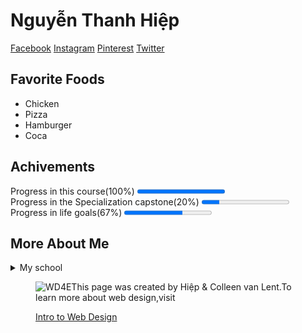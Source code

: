 <!DOCTYPE html>
<html style="font-size: 20px; font-family:Roboto ;lang="en">
<head>
	<meta charset="UTF-8"/>
	<title>This is my page</title>
	<link href="styles.css" rel="stylesheet" type="text/css">
</head>
<body>
<h1>Nguyễn Thanh Hiệp</h1>
<nav>
  <a href="https://www.facebook.com">Facebook</a> 
  <a href="https://www.instagram.com">Instagram</a> 
  <a href="https://www.pinterest.com">Pinterest</a> 
  <a href="https://twitter.com">Twitter</a>
</nav>
<h2>Favorite Foods</h2>
<ul>
	<li>Chicken</li>
	<li>Pizza</li>
	<li>Hamburger</li>
	<li>Coca</li>
</ul>
<h2>Achivements</h2>
<label for="file">Progress in this course(100%)</label>
<progress id="file" max="100" value="100"> 100% </progress><br>
<label for="files">Progress in the Specialization capstone(20%)</label>
<progress id="files" max="100" value="20"> 20% </progress><br>
<label for="filed">Progress in life goals(67%)</label>
<progress id="filed" max="100" value="67"> 67% </progress><br>
<h2>More About Me</h2>
<details>
<summary>My school</summary>
<p>I have studied in FPTU since 2018.</p>
</details>
<footer>
<figure>
<img src="http://www.intro-webdesign.com/images/newlogo.png" alt="WD4E"<p>This page was created by Hiệp & Colleen van Lent.To learn more about web design,visit</p> <a href="http://intro-webdesign.com">Intro to Web Design</a>
</figure>
</footer>
</body>
</html>
